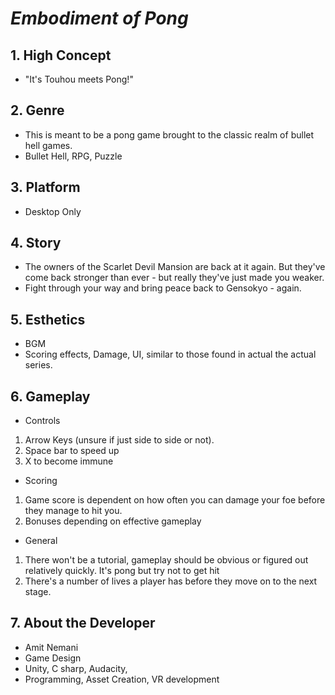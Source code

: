 # *Embodiment of Pong*
## 1. High Concept
- "It's Touhou meets Pong!"

## 2. Genre
- This is meant to be a pong game brought to the classic realm of bullet hell games.
- Bullet Hell, RPG, Puzzle

## 3. Platform
- Desktop Only

## 4. Story
- The owners of the Scarlet Devil Mansion are back at it again. But they've come back stronger than ever - but really they've just made you weaker.
- Fight through your way and bring peace back to Gensokyo - again.

## 5. Esthetics
- BGM
- Scoring effects, Damage, UI, similar to those found in actual the actual series. 

## 6. Gameplay
- Controls
1. Arrow Keys (unsure if just side to side or not). 
2. Space bar to speed up
3. X to become immune

- Scoring
1. Game score is dependent on how often you can damage your foe before they manage to hit you.
2. Bonuses depending on effective gameplay

- General
1. There won't be a tutorial, gameplay should be obvious or figured out relatively quickly. It's pong but try not to get hit
2. There's a number of lives a player has before they move on to the next stage. 

## 7. About the Developer
- Amit Nemani
- Game Design
- Unity, C sharp, Audacity,
- Programming, Asset Creation, VR development
